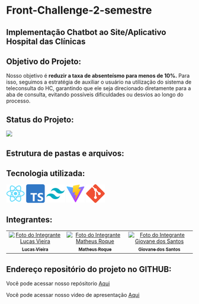 # Front-Challenge-2-semestre
## Implementação Chatbot ao Site/Aplicativo Hospital das Clínicas

## Objetivo do Projeto:

Nosso objetivo é **reduzir a taxa de absenteísmo para menos de 10%.** Para isso, seguimos a estratégia de auxiliar o usuário na utilização do sistema de teleconsulta do HC, garantindo que ele seja direcionado diretamente para a aba de consulta, evitando possíveis dificuldades ou desvios ao longo do processo.

## Status do Projeto:
<img src="https://camo.githubusercontent.com/7f18ec34e2ad1778ac9e9c17fdf47ff3abd1b6bee599eb81d352a9193d579384/687474703a2f2f696d672e736869656c64732e696f2f7374617469632f76313f6c6162656c3d535441545553266d6573736167653d454d253230444553454e564f4c56494d454e544f26636f6c6f723d475245454e267374796c653d666f722d7468652d6261646765" width="250" />

## Estrutura de pastas e arquivos:

## Tecnologia utilizada:
<div style="display: inline">
  <img src="readme-images/React.png" height="50" width="50" />
  <img src="readme-images/typescript.png" height="50" width="50" />
  <img src="readme-images/tailwind-css.png" height="50" width="50" />
  <img src="readme-images/Vite.js.png" height="50" width="50" />
  <img src="readme-images/Git-Icon.png" height="50" width="50" />
</div>          

## Integrantes:

<table>
  <tr>
    <td align="center">
      <a href="https://github.com/DevLuqinhas" title="Link do perfil do integrante Lucas Vieira">
        <img src="https://avatars.githubusercontent.com/u/201008696?v=4" width="100px;" alt="Foto do Integrante Lucas Vieira"/><br>
        <sub>
          <b>Lucas Vieira</b>
        </sub>
      </a>
    </td>
    <td align="center">
      <a href="https://github.com/roque-arantes" title="Link do perfil do integrante Lucas Vieira">
        <img src="https://avatars.githubusercontent.com/u/202198493?v=4" width="100px;" alt="Foto do Integrante Matheus Roque"/><br>
        <sub>
          <b>Matheus Roque</b>
        </sub>
      </a>
    </td>
    <td align="center">
      <a href="https://github.com/RuralGiovane" title="Link do perfil do integrante Lucas Vieira">
        <img src="https://avatars.githubusercontent.com/u/200883157?s=400&u=4c0d649624f6736e702b60244099bdf4b887eda7&v=4" width="100px;" alt="Foto do Integrante Giovane dos Santos"/><br>
        <sub>
          <b>Giovane dos Santos</b>
        </sub>
      </a>
    </td>
  </tr>
</table>

## Endereço repositório do projeto no GITHUB: 

Você pode acessar nosso repósitorio [Aqui](https://github.com/MLG-Consultoria/Frontend-Challenge-Sprint3)

Você pode acessar nosso video de apresentação [Aqui](https://www.youtube.com/watch?v=machykKuTZI)